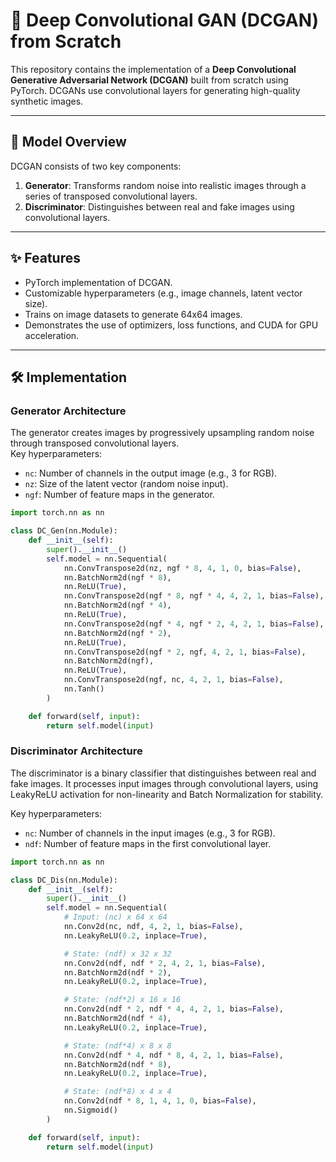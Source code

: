 # 🎨 Deep Convolutional GAN (DCGAN) from Scratch

This repository contains the implementation of a **Deep Convolutional Generative Adversarial Network (DCGAN)** built from scratch using PyTorch. DCGANs use convolutional layers for generating high-quality synthetic images.

---

## 🧠 Model Overview

DCGAN consists of two key components:

1. **Generator**: Transforms random noise into realistic images through a series of transposed convolutional layers.
2. **Discriminator**: Distinguishes between real and fake images using convolutional layers.

---

## ✨ Features

- PyTorch implementation of DCGAN.
- Customizable hyperparameters (e.g., image channels, latent vector size).
- Trains on image datasets to generate 64x64 images.
- Demonstrates the use of optimizers, loss functions, and CUDA for GPU acceleration.

---

## 🛠 Implementation

### Generator Architecture

The generator creates images by progressively upsampling random noise through transposed convolutional layers.  
Key hyperparameters:
- `nc`: Number of channels in the output image (e.g., 3 for RGB).
- `nz`: Size of the latent vector (random noise input).
- `ngf`: Number of feature maps in the generator.

```python
import torch.nn as nn

class DC_Gen(nn.Module):
    def __init__(self):
        super().__init__()
        self.model = nn.Sequential(
            nn.ConvTranspose2d(nz, ngf * 8, 4, 1, 0, bias=False),
            nn.BatchNorm2d(ngf * 8),
            nn.ReLU(True),
            nn.ConvTranspose2d(ngf * 8, ngf * 4, 4, 2, 1, bias=False),
            nn.BatchNorm2d(ngf * 4),
            nn.ReLU(True),
            nn.ConvTranspose2d(ngf * 4, ngf * 2, 4, 2, 1, bias=False),
            nn.BatchNorm2d(ngf * 2),
            nn.ReLU(True),
            nn.ConvTranspose2d(ngf * 2, ngf, 4, 2, 1, bias=False),
            nn.BatchNorm2d(ngf),
            nn.ReLU(True),
            nn.ConvTranspose2d(ngf, nc, 4, 2, 1, bias=False),
            nn.Tanh()
        )

    def forward(self, input):
        return self.model(input)

```

### Discriminator Architecture

The discriminator is a binary classifier that distinguishes between real and fake images. It processes input images through convolutional layers, using LeakyReLU activation for non-linearity and Batch Normalization for stability.

Key hyperparameters:
- `nc`: Number of channels in the input images (e.g., 3 for RGB).
- `ndf`: Number of feature maps in the first convolutional layer.

```python
import torch.nn as nn

class DC_Dis(nn.Module):
    def __init__(self):
        super().__init__()
        self.model = nn.Sequential(
            # Input: (nc) x 64 x 64
            nn.Conv2d(nc, ndf, 4, 2, 1, bias=False),
            nn.LeakyReLU(0.2, inplace=True),

            # State: (ndf) x 32 x 32
            nn.Conv2d(ndf, ndf * 2, 4, 2, 1, bias=False),
            nn.BatchNorm2d(ndf * 2),
            nn.LeakyReLU(0.2, inplace=True),

            # State: (ndf*2) x 16 x 16
            nn.Conv2d(ndf * 2, ndf * 4, 4, 2, 1, bias=False),
            nn.BatchNorm2d(ndf * 4),
            nn.LeakyReLU(0.2, inplace=True),

            # State: (ndf*4) x 8 x 8
            nn.Conv2d(ndf * 4, ndf * 8, 4, 2, 1, bias=False),
            nn.BatchNorm2d(ndf * 8),
            nn.LeakyReLU(0.2, inplace=True),

            # State: (ndf*8) x 4 x 4
            nn.Conv2d(ndf * 8, 1, 4, 1, 0, bias=False),
            nn.Sigmoid()
        )

    def forward(self, input):
        return self.model(input)
```
